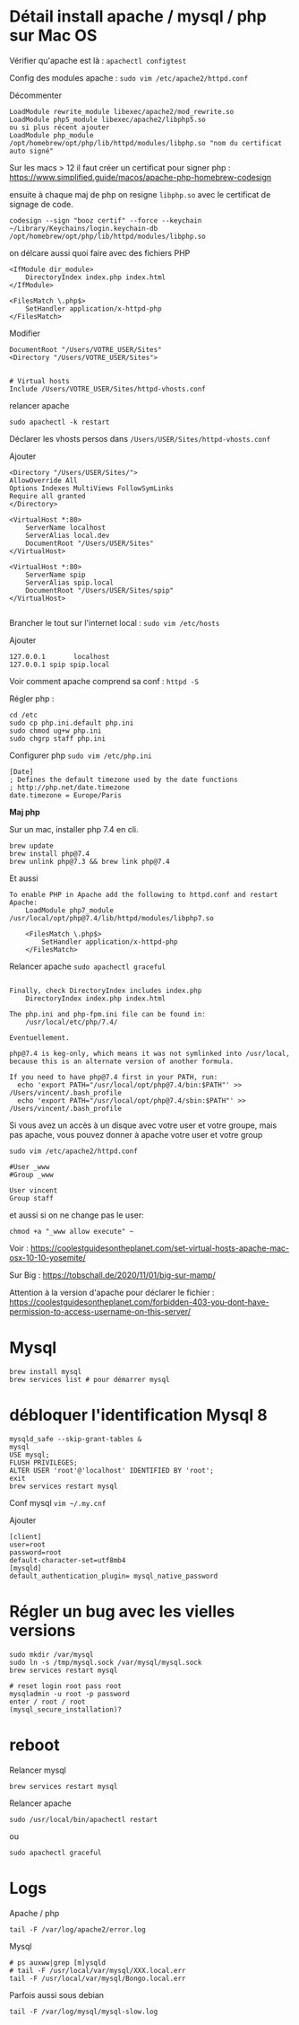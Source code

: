 # Détail install apache / mysql / php sur Mac OS

Vérifier qu'apache est là : `apachectl configtest`

Config des modules apache : `sudo vim /etc/apache2/httpd.conf`

Décommenter
```
LoadModule rewrite_module libexec/apache2/mod_rewrite.so
LoadModule php5_module libexec/apache2/libphp5.so
ou si plus récent ajouter
LoadModule php_module /opt/homebrew/opt/php/lib/httpd/modules/libphp.so "nom du certificat auto signé"
```

Sur les macs > 12 il faut créer un certificat pour signer php : https://www.simplified.guide/macos/apache-php-homebrew-codesign

ensuite à chaque maj de php on resigne `libphp.so` avec le certificat de signage de code.

`codesign --sign "booz certif" --force --keychain ~/Library/Keychains/login.keychain-db /opt/homebrew/opt/php/lib/httpd/modules/libphp.so`

on délcare aussi quoi faire avec des fichiers PHP

```
<IfModule dir_module>
    DirectoryIndex index.php index.html
</IfModule>

<FilesMatch \.php$>
    SetHandler application/x-httpd-php
</FilesMatch>
```

Modifier
```
DocumentRoot "/Users/VOTRE_USER/Sites" 
<Directory "/Users/VOTRE_USER/Sites"> 


# Virtual hosts
Include /Users/VOTRE_USER/Sites/httpd-vhosts.conf

```

relancer apache

`sudo apachectl -k restart`





Déclarer les vhosts persos dans `/Users/USER/Sites/httpd-vhosts.conf`

Ajouter
```
<Directory "/Users/USER/Sites/">
AllowOverride All
Options Indexes MultiViews FollowSymLinks
Require all granted
</Directory>

<VirtualHost *:80>
    ServerName localhost
    ServerAlias local.dev
    DocumentRoot "/Users/USER/Sites"
</VirtualHost>

<VirtualHost *:80>
    ServerName spip
    ServerAlias spip.local
    DocumentRoot "/Users/USER/Sites/spip"
</VirtualHost>


```

Brancher le tout sur l'internet local : `sudo vim /etc/hosts`

Ajouter
```
127.0.0.1       localhost
127.0.0.1 spip spip.local
```

Voir comment apache comprend sa conf : `httpd -S `

Régler php : 

```
cd /etc
sudo cp php.ini.default php.ini
sudo chmod ug+w php.ini
sudo chgrp staff php.ini
```

Configurer php `sudo vim /etc/php.ini`

```
[Date]
; Defines the default timezone used by the date functions
; http://php.net/date.timezone
date.timezone = Europe/Paris 
```

**Maj php**

Sur un mac, installer php 7.4 en cli.

```
brew update
brew install php@7.4
brew unlink php@7.3 && brew link php@7.4
```

Et aussi


```
To enable PHP in Apache add the following to httpd.conf and restart Apache:
    LoadModule php7_module /usr/local/opt/php@7.4/lib/httpd/modules/libphp7.so

    <FilesMatch \.php$>
        SetHandler application/x-httpd-php
    </FilesMatch>
```

Relancer apache `sudo apachectl graceful`


```

Finally, check DirectoryIndex includes index.php
    DirectoryIndex index.php index.html

The php.ini and php-fpm.ini file can be found in:
    /usr/local/etc/php/7.4/

Eventuellement.

php@7.4 is keg-only, which means it was not symlinked into /usr/local,
because this is an alternate version of another formula.

If you need to have php@7.4 first in your PATH, run:
  echo 'export PATH="/usr/local/opt/php@7.4/bin:$PATH"' >> /Users/vincent/.bash_profile
  echo 'export PATH="/usr/local/opt/php@7.4/sbin:$PATH"' >> /Users/vincent/.bash_profile
```


Si vous avez un accès à un disque avec votre user et votre groupe, mais pas apache, vous pouvez donner à apache votre user et votre group

`sudo vim /etc/apache2/httpd.conf`

```
#User _www
#Group _www

User vincent
Group staff
```

et aussi si on ne change pas le user:

`chmod +a "_www allow execute" ~`

Voir : https://coolestguidesontheplanet.com/set-virtual-hosts-apache-mac-osx-10-10-yosemite/

Sur Big : https://tobschall.de/2020/11/01/big-sur-mamp/

Attention à la version d'apache pour déclarer le fichier  : https://coolestguidesontheplanet.com/forbidden-403-you-dont-have-permission-to-access-username-on-this-server/


# Mysql

```
brew install mysql
brew services list # pour démarrer mysql

```

# débloquer l'identification Mysql 8

```
mysqld_safe --skip-grant-tables &
mysql
USE mysql;
FLUSH PRIVILEGES;
ALTER USER 'root'@'localhost' IDENTIFIED BY 'root';
exit
brew services restart mysql
```

Conf mysql `vim ~/.my.cnf`

Ajouter
```
[client]
user=root
password=root
default-character-set=utf8mb4
[mysqld]
default_authentication_plugin= mysql_native_password
```


# Régler un bug avec les vielles versions

```
sudo mkdir /var/mysql
sudo ln -s /tmp/mysql.sock /var/mysql/mysql.sock
brew services restart mysql

# reset login root pass root
mysqladmin -u root -p password
enter / root / root
(mysql_secure_installation)?

```



# reboot
Relancer mysql

```
brew services restart mysql
```

Relancer apache

```
sudo /usr/local/bin/apachectl restart
```


ou

```
sudo apachectl graceful
```

# Logs

Apache / php
```
tail -F /var/log/apache2/error.log
```

Mysql
```
# ps auxww|grep [m]ysqld
# tail -F /usr/local/var/mysql/XXX.local.err
tail -F /usr/local/var/mysql/Bongo.local.err
```

Parfois aussi sous debian
```
tail -F /var/log/mysql/mysql-slow.log
```



